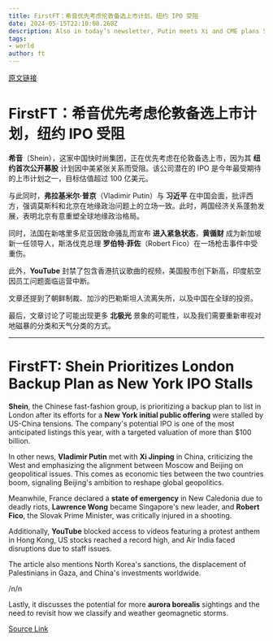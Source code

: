 ```yaml
---
title: FirstFT：希音优先考虑伦敦备选上市计划，纽约 IPO 受阻
date: 2024-05-15T22:10:08.268Z
description: Also in today’s newsletter, Putin meets Xi and CME plans Swiss bitcoin market
tags: 
- world
author: ft
---
```


[原文链接](https://ft.com/content/4e2ae6a2-ecd7-4781-8e07-3004c4c680f6)

# FirstFT：希音优先考虑伦敦备选上市计划，纽约 IPO 受阻

**希音**（Shein），这家中国快时尚集团，正在优先考虑在伦敦备选上市，因为其 **纽约首次公开募股** 计划因中美紧张关系而受阻。该公司潜在的 IPO 是今年最受期待的上市计划之一，目标估值超过 100 亿美元。

与此同时，**弗拉基米尔·普京**（Vladimir Putin）与 **习近平** 在中国会面，批评西方，强调莫斯科和北京在地缘政治问题上的立场一致。此时，两国经济关系蓬勃发展，表明北京有意重塑全球地缘政治格局。

同时，法国在新喀里多尼亚因致命骚乱而宣布 **进入紧急状态**，**黄循财** 成为新加坡新一任领导人，斯洛伐克总理 **罗伯特·菲佐**（Robert Fico）在一场枪击事件中受重伤。

此外，**YouTube** 封禁了包含香港抗议歌曲的视频，美国股市创下新高，印度航空因员工问题面临运营中断。

文章还提到了朝鲜制裁、加沙的巴勒斯坦人流离失所，以及中国在全球的投资。

最后，文章讨论了可能出现更多 **北极光** 景象的可能性，以及我们需要重新审视对地磁暴的分类和天气分类的方式。

---

# FirstFT: Shein Prioritizes London Backup Plan as New York IPO Stalls

**Shein**, the Chinese fast-fashion group, is prioritizing a backup plan to list in London after its efforts for a **New York initial public offering** were stalled by US-China tensions. The company's potential IPO is one of the most anticipated listings this year, with a targeted valuation of more than $100 billion. 

In other news, **Vladimir Putin** met with **Xi Jinping** in China, criticizing the West and emphasizing the alignment between Moscow and Beijing on geopolitical issues. This comes as economic ties between the two countries boom, signaling Beijing's ambition to reshape global geopolitics. 

Meanwhile, France declared a **state of emergency** in New Caledonia due to deadly riots, **Lawrence Wong** became Singapore's new leader, and **Robert Fico**, the Slovak Prime Minister, was critically injured in a shooting. 

Additionally, **YouTube** blocked access to videos featuring a protest anthem in Hong Kong, US stocks reached a record high, and Air India faced disruptions due to staff issues. 

The article also mentions North Korea's sanctions, the displacement of Palestinians in Gaza, and China's investments worldwide. 

/n/n

Lastly, it discusses the potential for more **aurora borealis** sightings and the need to revisit how we classify and weather geomagnetic storms.

[Source Link](https://ft.com/content/4e2ae6a2-ecd7-4781-8e07-3004c4c680f6)

